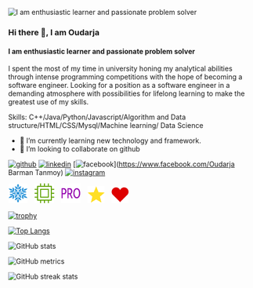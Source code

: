 ![I am enthusiastic learner and passionate problem solver](https://media.istockphoto.com/id/537331500/photo/programming-code-abstract-technology-background-of-software-deve.jpg?s=612x612&w=0&k=20&c=jlYes8ZfnCmD0lLn-vKvzQoKXrWaEcVypHnB5MuO-g8=)
### Hi there 👋, I am Oudarja 
#### I am enthusiastic learner and passionate problem solver

I spent the most of my time in university honing my analytical abilities through
intense programming competitions with the hope of becoming a software
engineer. Looking for a position as a software engineer in a demanding atmosphere with possibilities for lifelong learning to make the greatest use of
my skills.

Skills: C++/Java/Python/Javascript/Algorithm and Data structure/HTML/CSS/Mysql/Machine learning/ Data Science

- 🌱 I’m currently learning new technology and framework. 
- 👯 I’m looking to collaborate on github 


[<img src='https://cdn.jsdelivr.net/npm/simple-icons@3.0.1/icons/github.svg' alt='github' height='40'>](https://github.com/oudarja)  [<img src='https://cdn.jsdelivr.net/npm/simple-icons@3.0.1/icons/linkedin.svg' alt='linkedin' height='40'>](https://www.linkedin.com/in/Oudarja/)  [<img src='https://cdn.jsdelivr.net/npm/simple-icons@3.0.1/icons/facebook.svg' alt='facebook' height='40'>](https://www.facebook.com/Oudarja Barman Tanmoy)  [<img src='https://cdn.jsdelivr.net/npm/simple-icons@3.0.1/icons/instagram.svg' alt='instagram' height='40'>](https://www.instagram.com/oudarja/)  

<a href='https://archiveprogram.github.com/'><img src='https://raw.githubusercontent.com/acervenky/animated-github-badges/master/assets/acbadge.gif' width='40' height='40'></a> <a href='https://docs.github.com/en/developers'><img src='https://raw.githubusercontent.com/acervenky/animated-github-badges/master/assets/devbadge.gif' width='40' height='40'></a> <a href='https://github.com/pricing'><img src='https://raw.githubusercontent.com/acervenky/animated-github-badges/master/assets/pro.gif' width='40' height='40'></a> <a href='https://stars.github.com/'><img src='https://raw.githubusercontent.com/acervenky/animated-github-badges/master/assets/starbadge.gif' width='35' height='35'></a> <a href='https://docs.github.com/en/github/supporting-the-open-source-community-with-github-sponsors'><img src='https://raw.githubusercontent.com/acervenky/animated-github-badges/master/assets/sponsorbadge.gif' width='35' height='35'></a> 

[![trophy](https://github-profile-trophy.vercel.app/?username=oudarja)](https://github.com/ryo-ma/github-profile-trophy)

[![Top Langs](https://github-readme-stats.vercel.app/api/top-langs/?username=oudarja)](https://github.com/anuraghazra/github-readme-stats)

![GitHub stats](https://github-readme-stats.vercel.app/api?username=oudarja&show_icons=true)  

![GitHub metrics](https://metrics.lecoq.io/oudarja)  

![GitHub streak stats](https://streak-stats.demolab.com/?user=oudarja)  

